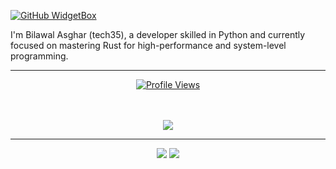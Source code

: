 <!-- Widget for stats -->
[![GitHub WidgetBox](https://github-widgetbox.vercel.app/api/profile?username=tech35&data=followers,repositories,stars,commits&theme=darkmode)](https://github.com/Jurredr/github-widgetbox)


I'm Bilawal Asghar (tech35), a developer skilled in Python and currently focused on mastering Rust for high-performance and system-level programming.


----------



<!-- Widget for profile views -->

<div align="center">
  <a href="https://hits.seeyoufarm.com">
    <img src="https://hits.seeyoufarm.com/api/count/incr/badge.svg?url=https%3A%2F%2Fgithub.com%2Ftech35&count_bg=%2379C83D&title_bg=%23555555&icon=github.svg&icon_color=%23E7E7E7&title=Profile+Views&edge_flat=true" alt="Profile Views"/>
  </a>
</div>

<br>


<br>

<!-- Skills -->

<p align="center">
  <a href="https://skillicons.dev">
    <img src="https://skillicons.dev/icons?i=rust,python,java,flask,django,dart" />
  </a>
</p>

----------

<!-- Contact Info -->

<p align="center">
  <a href = "mailto:asgharbilawal6@gmail.com"><img src="https://img.shields.io/badge/Gmail-D14836?style=for-the-badge&logo=gmail&logoColor=white"></a>
  <a href = "mailto:35tech@protonmail.com"><img src ="https://img.shields.io/badge/ProtonMail-8B89CC?style=for-the-badge&logo=protonmail&logoColor=white"></a>
</p>

